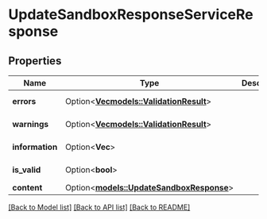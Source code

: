 # UpdateSandboxResponseServiceResponse

## Properties

Name | Type | Description | Notes
------------ | ------------- | ------------- | -------------
**errors** | Option<[**Vec<models::ValidationResult>**](ValidationResult.md)> |  | [optional][readonly]
**warnings** | Option<[**Vec<models::ValidationResult>**](ValidationResult.md)> |  | [optional][readonly]
**information** | Option<**Vec<String>**> |  | [optional][readonly]
**is_valid** | Option<**bool**> |  | [optional][readonly]
**content** | Option<[**models::UpdateSandboxResponse**](UpdateSandboxResponse.md)> |  | [optional]

[[Back to Model list]](../README.md#documentation-for-models) [[Back to API list]](../README.md#documentation-for-api-endpoints) [[Back to README]](../README.md)


